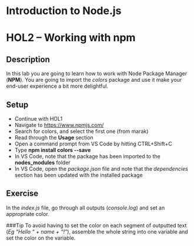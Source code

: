 # Introduction to Node.js
# HOL2 – Working with npm
## Description
In this lab you are going to learn how to work with Node Package Manager (**NPM**). You are going to import the *colors* package and use it make your end-user experience a bit more delightful.
## Setup
* Continue with HOL1
* Navigate to https://www.npmjs.com/
* Search for colors, and select the first one (from marak)
* Read through the **Usage** section
* Open a command prompt from VS Code by hitting CTRL+Shift+C
* Type **npm install colors --save**
* In VS Code, note that the package has been imported to the **nodes_modules** folder
* In VS Code, open the *package.json* file and note that the *dependencies* section has been updated with the installed package

## Exercise
In the *index.js* file, go through all outputs (*console.log*) and set an appropriate color. 

###Tip
To avoid having to set the color on each segment of outputted text (*Eg “Hello “ + name + “!”*), assemble the whole string into one variable and set the color on the variable.
